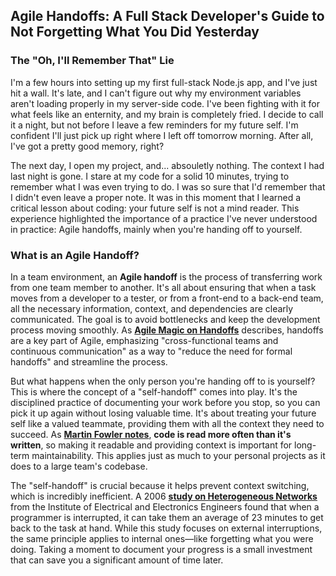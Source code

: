 ## Agile Handoffs: A Full Stack Developer's Guide to Not Forgetting What You Did Yesterday
### The "Oh, I'll Remember That" Lie
I'm a few hours into setting up my first full-stack Node.js app, and I've just hit a wall. It's late, and I can't figure out why my environment variables aren't loading properly in my server-side code. I've been fighting with it for what feels like an enternity, and my brain is completely fried. I decide to call it a night, but not before I leave a few reminders for my future self. I'm confident I'll just pick up right where I left off tomorrow morning. After all, I've got a pretty good memory, right?

The next day, I open my project, and... absouletly nothing. The context I had last night is gone. I stare at my code for a solid 10 minutes, trying to remember what I was even trying to do. I was so sure that I'd remember that I didn't even leave a proper note. It was in this moment that I learned a critical lesson about coding: your future self is not a mind reader. This experience highlighted the importance of a practice I've never understood in practice: Agile handoffs, mainly when you're handing off to yourself.

### What is an Agile Handoff?

In a team environment, an **Agile handoff** is the process of transferring work from one team member to another. It's all about ensuring that when a task moves from a developer to a tester, or from a front-end to a back-end team, all the necessary information, context, and dependencies are clearly communicated. The goal is to avoid bottlenecks and keep the development process moving smoothly. As **[Agile Magic on Handoffs](https://www.agilemagic.ca/blog/handoffs-and-queues)** describes, handoffs are a key part of Agile, emphasizing "cross-functional teams and continuous communication" as a way to "reduce the need for formal handoffs" and streamline the process.

But what happens when the only person you're handing off to is yourself? This is where the concept of a "self-handoff" comes into play. It's the disciplined practice of documenting your work before you stop, so you can pick it up again without losing valuable time. It's about treating your future self like a valued teammate, providing them with all the context they need to succeed. As **[Martin Fowler notes](https://martinfowler.com/agile.html)**, **code is read more often than it's written**, so making it readable and providing context is important for long-term maintainability. This applies just as much to your personal projects as it does to a large team's codebase.

The "self-handoff" is crucial because it helps prevent context switching, which is incredibly inefficient. A 2006 **[study on Heterogeneous Networks](https://ieeexplore.ieee.org/abstract/document/1652211)** from the Institute of Electrical and Electronics Engineers found that when a programmer is interrupted, it can take them an average of 23 minutes to get back to the task at hand. While this study focuses on external interruptions, the same principle applies to internal ones—like forgetting what you were doing. Taking a moment to document your progress is a small investment that can save you a significant amount of time later.
